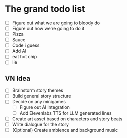 # The grand todo list
- [ ] Figure out what we are going to bloody do
- [ ] Figure out how we're going to do it
- [ ] Pizza
- [ ] Sauce
- [ ] Code i guess
- [ ] Add AI
- [ ] eat hot chip
- [ ] lie

## VN Idea
- [ ] Brainstorm story themes
- [ ] Build general story structure
- [ ] Decide on any minigames
    - [ ] Figure out AI Integration
    - [ ] Add Elevenlabs TTS for LLM generated lines
- [ ] Create art asset based on characters and story beats
- [ ] Write dialogue for the story
- [ ] (Optional) Create ambience and background music